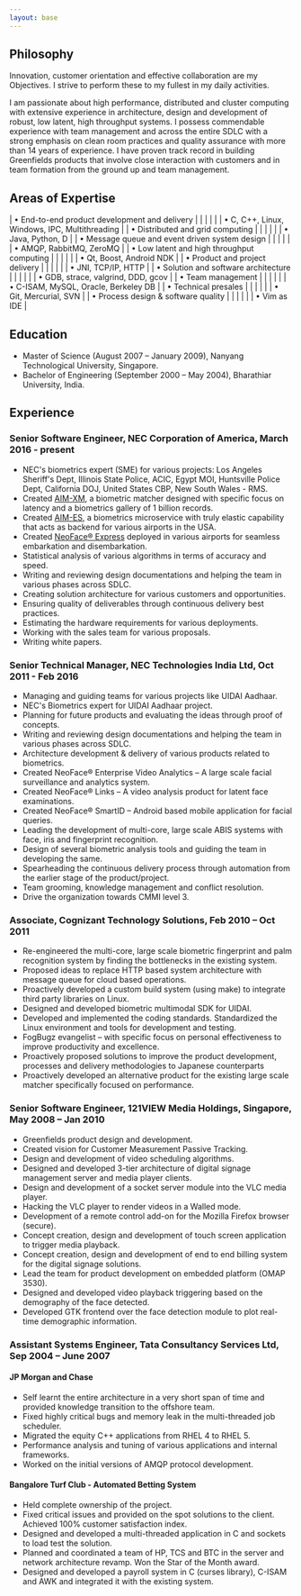 ```yaml
---
layout: base
---
```


## Philosophy

Innovation, customer orientation and effective collaboration are my Objectives. I strive to perform these to my fullest in my
daily activities.

I am passionate about high performance, distributed and cluster computing with extensive experience in
architecture, design and development of robust, low latent, high throughput systems. I possess commendable experience
with team management and across the entire SDLC with a strong emphasis on clean room practices and quality assurance
with more than 14 years of experience. I have proven track record in building Greenfields products that involve close
interaction with customers and in team formation from the ground up and team management.


## Areas of Expertise

| •   End-to-end product development and delivery  | | | | | | •   C, C++, Linux, Windows, IPC, Multithreading |
| •   Distributed and grid computing               | | | | | | •   Java, Python, D                             |
| •   Message queue and event driven system design | | | | | | •   AMQP, RabbitMQ, ZeroMQ                      |
| •   Low latent and high throughput computing     | | | | | | •   Qt, Boost, Android NDK                      |
| •   Product and project delivery                 | | | | | | •   JNI, TCP/IP, HTTP                           |
| •   Solution and software architecture           | | | | | | •   GDB, strace, valgrind, DDD, gcov            |
| •   Team management                              | | | | | | •   C-ISAM, MySQL, Oracle, Berkeley DB          |
| •   Technical presales                           | | | | | | •   Git, Mercurial, SVN                         |
| •   Process design & software quality            | | | | | | •   Vim as IDE                                  |


## Education

*  Master of Science (August 2007 – January 2009), Nanyang Technological University, Singapore.
*  Bachelor of Engineering (September 2000 – May 2004), Bharathiar University, India.

## Experience

### Senior Software Engineer, NEC Corporation of America, March 2016 - present

*  NEC's biometrics expert (SME) for various projects: Los Angeles Sheriff's Dept, Illinois State Police, ACIC, Egypt MOI, Huntsville Police Dept, California DOJ, United States CBP, New South Wales - RMS.
*  Created [AIM-XM](https://www.necam.com/AdvancedRecognitionSystems/Products/AIMXM/), a biometric matcher designed with specific focus on latency and a biometrics gallery of 1 billion records.
*  Created [AIM-ES](https://www.necam.com/AdvancedRecognitionSystems/Products/AIMES/), a biometrics microservice with truly elastic capability that acts as backend for various airports in the USA.
*  Created [NeoFace®
Express](https://www.necam.com/AdvancedRecognitionSystems/Products/FacialRecognition/Solutions/NeoFaceExpress/) deployed in various airports for seamless embarkation and disembarkation.
*  Statistical analysis of various algorithms in terms of accuracy and speed.
*  Writing and reviewing design documentations and helping the team in various phases across SDLC.
*  Creating solution architecture for various customers and opportunities.
*  Ensuring quality of deliverables through continuous delivery best practices.
*  Estimating the hardware requirements for various deployments.
*  Working with the sales team for various proposals.
*  Writing white papers.

### Senior Technical Manager, NEC Technologies India Ltd, Oct 2011 - Feb 2016

*  Managing and guiding teams for various projects like UIDAI Aadhaar.
*  NEC's Biometrics expert for UIDAI Aadhaar project.
*  Planning for future products and evaluating the ideas through proof of concepts.
*  Writing and reviewing design documentations and helping the team in various phases across SDLC.
*  Architecture development & delivery of various products related to biometrics.
*  Created NeoFace® Enterprise Video Analytics – A large scale facial surveillance and analytics system.
*  Created NeoFace® Links – A video analysis product for latent face examinations.
*  Created NeoFace® SmartID – Android based mobile application for facial queries.
*  Leading the development of multi-core, large scale ABIS systems with face, iris and fingerprint recognition.
*  Design of several biometric analysis tools and guiding the team in developing the same.
*  Spearheading the continuous delivery process through automation from the earlier stage of the product/project.
*  Team grooming, knowledge management and conflict resolution.
*  Drive the organization towards CMMI level 3.

### Associate, Cognizant Technology Solutions, Feb 2010 – Oct 2011

*  Re-engineered the multi-core, large scale biometric fingerprint and palm recognition system by finding the bottlenecks in the existing system.
*  Proposed ideas to replace HTTP based system architecture with message queue for cloud based operations.
*  Proactively developed a custom build system (using make) to integrate third party libraries on Linux.
*  Designed and developed biometric multimodal SDK for UIDAI.
*  Developed and implemented the coding standards. Standardized the Linux environment and tools for development and testing.
*  FogBugz evangelist – with specific focus on personal effectiveness to improve productivity and excellence.
*  Proactively proposed solutions to improve the product development, processes and delivery methodologies to Japanese counterparts
*  Proactively developed an alternative product for the existing large scale matcher specifically focused on performance.

### Senior Software Engineer, 121VIEW Media Holdings, Singapore, May 2008 – Jan 2010

*  Greenfields product design and development.
*  Created vision for Customer Measurement Passive Tracking.
*  Design and development of video scheduling algorithms.
*  Designed and developed 3-tier architecture of digital signage management server and media player clients.
*  Design and development of a socket server module into the VLC media player.
*  Hacking the VLC player to render videos in a Walled mode.
*  Development of a remote control add-on for the Mozilla Firefox browser (secure).
*  Concept creation, design and development of touch screen application to trigger media playback.
*  Concept creation, design and development of end to end billing system for the digital signage solutions.
*  Lead the team for product development on embedded platform (OMAP 3530).
*  Designed and developed video playback triggering based on the demography of the face detected.
*  Developed GTK frontend over the face detection module to plot real-time demographic information.

### Assistant Systems Engineer, Tata Consultancy Services Ltd, Sep 2004 – June 2007

#### JP Morgan and Chase

*  Self learnt the entire architecture in a very short span of time and provided knowledge transition to the offshore team.
*  Fixed highly critical bugs and memory leak in the multi-threaded job scheduler.
*  Migrated the equity C++ applications from RHEL 4 to RHEL 5.
*  Performance analysis and tuning of various applications and internal frameworks.
*  Worked on the initial versions of AMQP protocol development.

#### Bangalore Turf Club - Automated Betting System

*  Held complete ownership of the project.
*  Fixed critical issues and provided on the spot solutions to the client. Achieved 100% customer satisfaction index.
*  Designed and developed a multi-threaded application in C and sockets to load test the solution.
*  Planned and coordinated a team of HP, TCS and BTC in the server and network architecture revamp. Won the Star of the Month award.
*  Designed and developed a payroll system in C (curses library), C-ISAM and AWK and integrated it with the existing system.

